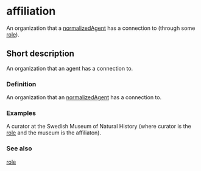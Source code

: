 # affiliation

An organization that a [normalizedAgent](__DOCLINK__normalizedAgent/) has a connection to (through some [role](__DOCLINK__role/)).


## Short description

An organization that an agent has a connection to.


### Definition

An organization that an [normalizedAgent](__DOCLINK__normalizedAgent/) has a connection to.


### Examples

A curator at the Swedish Museum of Natural History (where curator is the [role](__DOCLINK__role/) and the museum is the affiliaton).

### See also

[role](__DOCLINK__role/)
